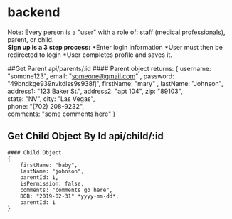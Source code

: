 # backend
Note: Every person is a "user" with a role of: staff (medical professionals), parent, or child.  
**Sign up is a 3 step process:**
*Enter login information
*User must then be redirected to login
*User completes profile and saves it.  

##Get Parent api/parents/:id
    #### Parent object returns:
    {
        username: "somone123", 
        email: "someone@gmail.com" , 
        password: "49bndkge939nvkdlss9s938fj", 
        firstName: "mary" , 
        lastName: "Johnson", 
        address1: "123 Baker St.", 
        address2: "apt 104", 
        zip: "89103",   
        state: "NV", 
        city: "Las Vegas",  
        phone: "(702) 208-9232",  
        comments: "some comments here"
    }

    

## Get Child Object By Id api/child/:id
    #### Child Object
    {
        firstName: "baby", 
        lastName: "johnson", 
        parentId: 1, 
        isPermission: false,
        comments: "comments go here", 
        DOB: "2019-02-31" *yyyy-mm-dd*,
        parentId: 1
    }
